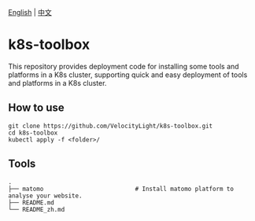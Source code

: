 [English](README.md) | [中文](README_zh.md)

# k8s-toolbox
This repository provides deployment code for installing some tools and platforms in a K8s cluster, supporting quick and easy deployment of tools and platforms in a K8s cluster.

## How to use
```
git clone https://github.com/VelocityLight/k8s-toolbox.git
cd k8s-toolbox
kubectl apply -f <folder>/
```

## Tools
```
.
├── matomo                          # Install matomo platform to analyse your website.
├── README.md
└── README_zh.md
```
